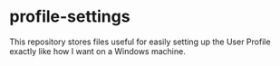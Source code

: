 # profile-settings
This repository stores files useful for easily setting up the User Profile exactly like how I want on a Windows machine.
